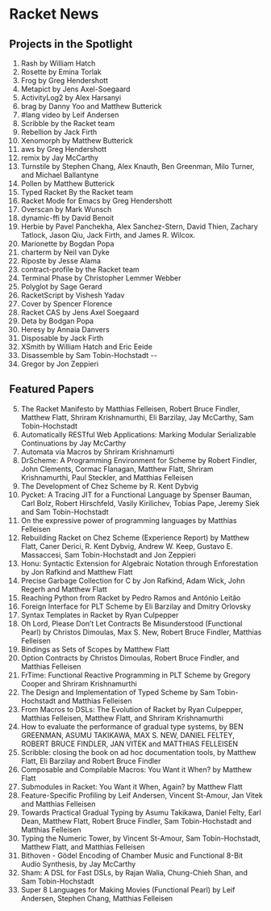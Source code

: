 # Racket News

## Projects in the Spotlight

1. Rash by William Hatch
2. Rosette by Emina Torlak
3. Frog by Greg Hendershott
4. Metapict by Jens Axel-Soegaard
5. ActivityLog2 by Alex Harsanyi
6. brag by Danny Yoo and Matthew Butterick
7. #lang video by Leif Andersen
8. Scribble by the Racket team
9. Rebellion by Jack Firth
10. Xenomorph by Matthew Butterick
11. aws by Greg Hendershott
12. remix by Jay McCarthy
13. Turnstile by Stephen Chang, Alex Knauth, Ben Greenman, Milo Turner, and Michael Ballantyne
14. Pollen by Matthew Butterick
15. Typed Racket By the Racket team
16. Racket Mode for Emacs by Greg Hendershott
17. Overscan by Mark Wunsch
18. dynamic-ffi by David Benoit
19. Herbie by  Pavel Panchekha, Alex Sanchez-Stern, David Thien, Zachary Tatlock, Jason Qiu, Jack Firth, and James R. Wilcox.
20. Marionette by Bogdan Popa
21. charterm by Neil van Dyke
22. Riposte by Jesse Alama
23. contract-profile by the Racket team
24. Terminal Phase by Christopher Lemmer Webber
25. Polyglot by Sage Gerard
26. RacketScript by Vishesh Yadav
27. Cover by Spencer Florence
28. Racket CAS by Jens Axel Soegaard
29. Deta by Bodgan Popa
30. Heresy by Annaia Danvers
31. Disposable by Jack Firth
32. XSmith by William Hatch and Eric Eeide
33. Disassemble by Sam Tobin-Hochstadt
--
34. Gregor by Jon Zeppieri

## Featured Papers

5. The Racket Manifesto by Matthias Felleisen, Robert Bruce Findler, Matthew Flatt, Shriram Krishnamurthi, Eli Barzilay, Jay McCarthy, Sam Tobin-Hochstadt
6. Automatically RESTful Web Applications: Marking Modular Serializable Continuations by Jay McCarthy
7. Automata via Macros by Shriram Krishnamurti
8. DrScheme: A Programming Environment for Scheme by Robert Findler, John Clements, Cormac Flanagan, Matthew Flatt, Shriram Krishnamurthi, Paul Steckler, and Matthias Felleisen
9. The Development of Chez Scheme by R. Kent Dybvig
10. Pycket: A Tracing JIT for a Functional Language by Spenser Bauman, Carl Bolz, Robert Hirschfeld, Vasily Kirilichev, Tobias Pape, Jeremy Siek and Sam Tobin-Hochstadt
11. On the expressive power of programming languages by Matthias Felleisen
12. Rebuilding Racket on Chez Scheme (Experience Report) by Matthew Flatt, Caner Derici, R. Kent Dybvig, Andrew W. Keep, Gustavo E. Massaccesi, Sam Tobin-Hochstadt and Jon Zeppieri
13. Honu: Syntactic Extension for Algebraic Notation through Enforestation by Jon Rafkind and Matthew Flatt
14. Precise Garbage Collection for C by Jon Rafkind, Adam Wick, John Regerh and Matthew Flatt
15. Reaching Python from Racket by Pedro Ramos and António Leitão
16. Foreign Interface for PLT Scheme by Eli Barzilay and Dmitry Orlovsky
17. Syntax Templates in Racket by Ryan Culpepper
18. Oh Lord, Please Don’t Let Contracts Be Misunderstood (Functional Pearl) by Christos Dimoulas, Max S. New, Robert Bruce Findler, Matthias Felleisen 
19. Bindings as Sets of Scopes by Matthew Flatt
20. Option Contracts by Christos Dimoulas, Robert Bruce Findler, and Matthias Felleisen
21. FrTime: Functional Reactive Programming in PLT Scheme by Gregory Cooper and Shriram Krishnamurthi
22. The Design and Implementation of Typed Scheme by Sam Tobin-Hochstadt and Matthias Felleisen
23. From Macros to DSLs: The Evolution of Racket by Ryan Culpepper, Matthias Felleisen, Matthew Flatt, and Shriram Krishnamurthi
24. How to evaluate the performance of gradual type systems, by BEN GREENMAN, ASUMU TAKIKAWA, MAX S. NEW, DANIEL FELTEY, ROBERT BRUCE FINDLER, JAN VITEK and MATTHIAS FELLEISEN
25. Scribble: closing the book on ad hoc documentation tools, by Matthew Flatt, Eli Barzilay and Robert Bruce Findler
26. Composable and Compilable Macros: You Want it When? by Matthew Flatt
27. Submodules in Racket: You Want it When, Again? by Matthew Flatt
28. Feature-Specific Profiling by Leif Andersen, Vincent St-Amour, Jan Vitek and Matthias Felleisen
29. Towards Practical Gradual Typing by Asumu Takikawa, Daniel Felty, Earl Dean, Matthew Flatt, Robert Bruce Findler, Sam Tobin-Hochstadt and Matthias Felleisen
30. Typing the Numeric Tower, by Vincent St-Amour, Sam Tobin-Hochstadt, Matthew Flatt, and Matthias Felleisen
31. Bithoven - Gödel Encoding of Chamber Music and Functional 8-Bit Audio Synthesis, by Jay McCarthy
32. Sham: A DSL for Fast DSLs, by Rajan Walia, Chung-Chieh Shan, and Sam Tobin-Hochstadt
33. Super 8 Languages for Making Movies (Functional Pearl) by Leif Andersen, Stephen Chang, Matthias Felleisen
